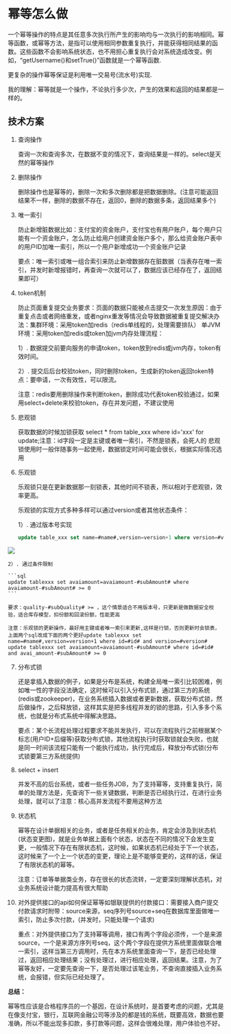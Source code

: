# 幂等怎么做

一个幂等操作的特点是其任意多次执行所产生的影响均与一次执行的影响相同。幂等函数，或幂等方法，是指可以使用相同参数重复执行，并能获得相同结果的函数。这些函数不会影响系统状态，也不用担心重复执行会对系统造成改变。例如，“getUsername()和setTrue()”函数就是一个幂等函数.

更复杂的操作幂等保证是利用唯一交易号(流水号)实现.

我的理解：幂等就是一个操作，不论执行多少次，产生的效果和返回的结果都是一样的。

## 技术方案

1. 查询操作

    查询一次和查询多次，在数据不变的情况下，查询结果是一样的。select是天然的幂等操作

2. 删除操作

    删除操作也是幂等的，删除一次和多次删除都是把数据删除。(注意可能返回结果不一样，删除的数据不存在，返回0，删除的数据多条，返回结果多个)

3. 唯一索引
    
    防止新增脏数据比如：支付宝的资金账户，支付宝也有用户账户，每个用户只能有一个资金账户，怎么防止给用户创建资金账户多个，那么给资金账户表中的用户ID加唯一索引，所以一个用户新增成功一个资金账户记录

    要点：唯一索引或唯一组合索引来防止新增数据存在脏数据（当表存在唯一索引，并发时新增报错时，再查询一次就可以了，数据应该已经存在了，返回结果即可）

4. token机制

    防止页面重复提交业务要求：页面的数据只能被点击提交一次发生原因：由于重复点击或者网络重发，或者nginx重发等情况会导致数据被重复提交解决办法：集群环境：采用token加redis（redis单线程的，处理需要排队） 单JVM环境：采用token加redis或token加jvm内存处理流程：

    1）. 数据提交前要向服务的申请token，token放到redis或jvm内存，token有效时间。

    2）. 提交后后台校验token，同时删除token，生成新的token返回token特点：要申请，一次有效性，可以限流。

    注意：redis要用删除操作来判断token，删除成功代表token校验通过，如果用select+delete来校验token，存在并发问题，不建议使用

5. 悲观锁

    获取数据的时候加锁获取 select * from table_xxx where id='xxx' for update;注意：id字段一定是主键或者唯一索引，不然是锁表，会死人的 悲观锁使用时一般伴随事务一起使用，数据锁定时间可能会很长，根据实际情况选用

6. 乐观锁

    乐观锁只是在更新数据那一刻锁表，其他时间不锁表，所以相对于悲观锁，效率更高。

    乐观锁的实现方式多种多样可以通过version或者其他状态条件：

    1）. 通过版本号实现

    ```sql
    update table_xxx set name=#name#,version=version+1 where version=#version# 如下图(来自网上)：
    ```

![](/uploads/upload_4f50e373ac67eb68e988a4489584297d.png)

    2）. 通过条件限制

    ```sql
    update tablexxx set avaiamount=avaiamount-#subAmount# where avaiamount-#subAmount# >= 0
    ```

    要求：quality-#subQuality# >= ，这个情景适合不用版本号，只更新是做数据安全校验，适合库存模型，扣份额和回滚份额，性能更高

    注意：乐观锁的更新操作，最好用主键或者唯一索引来更新,这样是行锁，否则更新时会锁表，上面两个sql改成下面的两个更好update tablexxx set name=#name#,version=version+1 where id=#id# and version=#version# update tablexxx set avaiamount=avaiamount-#subAmount# where id=#id# and avai_amount-#subAmount# >= 0

7. 分布式锁

    还是拿插入数据的例子，如果是分布是系统，构建全局唯一索引比较困难，例如唯一性的字段没法确定，这时候可以引入分布式锁，通过第三方的系统(redis或zookeeper)，在业务系统插入数据或者更新数据，获取分布式锁，然后做操作，之后释放锁，这样其实是把多线程并发的锁的思路，引入多多个系统，也就是分布式系统中得解决思路。

    要点：某个长流程处理过程要求不能并发执行，可以在流程执行之前根据某个标志(用户ID+后缀等)获取分布式锁，其他流程执行时获取锁就会失败，也就是同一时间该流程只能有一个能执行成功，执行完成后，释放分布式锁(分布式锁要第三方系统提供)

8. select + insert

    并发不高的后台系统，或者一些任务JOB，为了支持幂等，支持重复执行，简单的处理方法是，先查询下一些关键数据，判断是否已经执行过，在进行业务处理，就可以了注意：核心高并发流程不要用这种方法

9. 状态机

    幂等在设计单据相关的业务，或者是任务相关的业务，肯定会涉及到状态机(状态变更图)，就是业务单据上面有个状态，状态在不同的情况下会发生变更，一般情况下存在有限状态机，这时候，如果状态机已经处于下一个状态，这时候来了一个上一个状态的变更，理论上是不能够变更的，这样的话，保证了有限状态机的幂等。

    注意：订单等单据类业务，存在很长的状态流转，一定要深刻理解状态机，对业务系统设计能力提高有很大帮助

10. 对外提供接口的api如何保证幂等如银联提供的付款接口：需要接入商户提交付款请求时附带：source来源，seq序列号source+seq在数据库里面做唯一索引，防止多次付款，(并发时，只能处理一个请求)

    重点：对外提供接口为了支持幂等调用，接口有两个字段必须传，一个是来源source，一个是来源方序列号seq，这个两个字段在提供方系统里面做联合唯一索引，这样当第三方调用时，先在本方系统里面查询一下，是否已经处理过，返回相应处理结果；没有处理过，进行相应处理，返回结果。注意，为了幂等友好，一定要先查询一下，是否处理过该笔业务，不查询直接插入业务系统，会报错，但实际已经处理了。

**总结：**

幂等性应该是合格程序员的一个基因，在设计系统时，是首要考虑的问题，尤其是在像支付宝，银行，互联网金融公司等涉及的都是钱的系统，既要高效，数据也要准确，所以不能出现多扣款，多打款等问题，这样会很难处理，用户体验也不好。